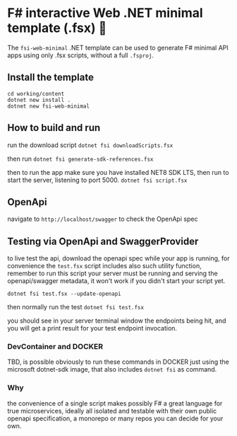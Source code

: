 # F# interactive Web .NET minimal template (.fsx) 🦔

The `fsi-web-minimal` .NET template can be used to generate F# minimal API apps using only .fsx scripts, without a full `.fsproj`.

## Install the template

```
cd working/content
dotnet new install .
dotnet new fsi-web-minimal
```


## How to build and run

run the download script
`dotnet fsi downloadScripts.fsx`

then run 
`dotnet fsi generate-sdk-references.fsx`

then to run the app make sure you have installed NET8 SDK LTS,
then run to start the server, listening to port 5000.
`dotnet fsi script.fsx`

## OpenApi

navigate to `http://localhost/swagger` to check the OpenApi spec

## Testing via OpenApi and SwaggerProvider

to live test the api, download the openapi spec while your app is running, for convenience the `test.fsx` script includes also such utility function, remember to run this script your server must be running and serving the openapi/swagger metadata, it won't work if you didn't start your script yet.

`dotnet fsi test.fsx --update-openapi`

then normally run the test `dotnet fsi test.fsx` 

you should see in your server terminal window the endpoints being hit, and you will get a print result for your test endpoint invocation.

### DevContainer and DOCKER

TBD, is possible obviously to run these commands in DOCKER just using the microsoft dotnet-sdk image, that also includes `dotnet fsi` as command.

### Why

the convenience of a single script makes possibly F# a great language for true microservices, ideally all isolated and testable with their own public openapi specification, a monorepo or many repos you can decide for your own. 


